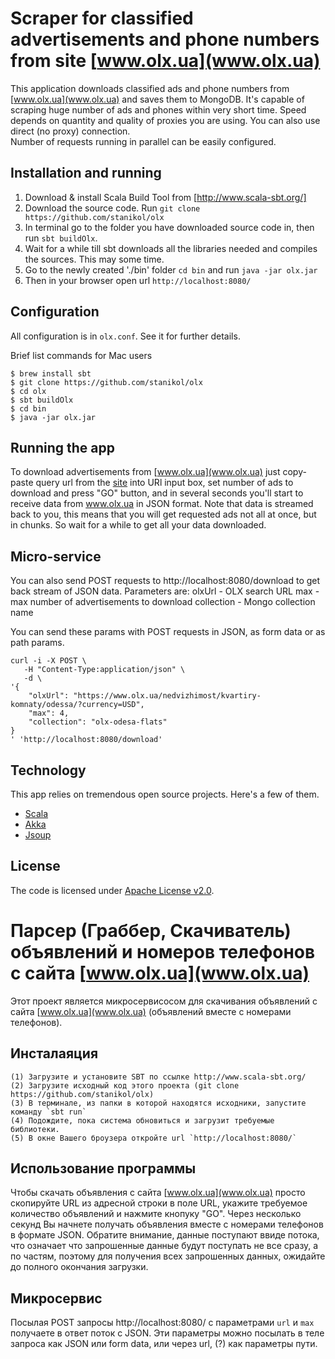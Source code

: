 # Scraper for classified advertisements and phone numbers from site [www.olx.ua](www.olx.ua) 
This application downloads classified ads and phone numbers from [www.olx.ua](www.olx.ua)  and saves them to MongoDB.
It's capable of scraping huge number of ads and phones within very short time. 
Speed depends on quantity and quality of proxies you are using. You can also use direct (no proxy) connection.  
Number of requests running in parallel can be easily configured.   


## Installation and running
1. Download & install Scala Build Tool from [http://www.scala-sbt.org/]
2. Download the source code. Run ` git clone https://github.com/stanikol/olx `
3. In terminal go to the folder you have downloaded source code in, then run `sbt buildOlx`.
4. Wait for a while till sbt downloads all the libraries needed and compiles the sources. This may some time. 
5. Go to the newly created './bin' folder `cd bin`  and run `java -jar olx.jar`
6. Then in your browser open url `http://localhost:8080/` 

## Configuration
All configuration is in `olx.conf`. See it for further details.
    
Brief list commands for Mac users
```
$ brew install sbt
$ git clone https://github.com/stanikol/olx
$ cd olx
$ sbt buildOlx
$ cd bin
$ java -jar olx.jar
```

    
## Running the app
To download advertisements from [www.olx.ua](www.olx.ua) just copy-paste query url from the [site](www.olx.ua) into URl input 
box, set number of ads to download and press "GO" button, and in several seconds you'll start to receive 
data from www.olx.ua in JSON format. 
Note that data is streamed back to you, this means that you will get requested ads not all at once, but in chunks. 
So wait for a while to get all your data downloaded.

## Micro-service
You can also send POST requests to http://localhost:8080/download to get back stream of JSON data. 
Parameters are: 
    olxUrl - OLX search URL
    max - max number of advertisements to download
    collection - Mongo collection name

You can send these params with POST requests in JSON, as form data or as path params.
```
curl -i -X POST \
   -H "Content-Type:application/json" \
   -d \
'{      
    "olxUrl": "https://www.olx.ua/nedvizhimost/kvartiry-komnaty/odessa/?currency=USD",
    "max": 4,
    "collection": "olx-odesa-flats"
}
' 'http://localhost:8080/download'
```


## Technology

This app relies on tremendous open source projects. Here's a few of them.

* [Scala](http://www.scala-lang.org)
* [Akka](http://akka.io)
* [Jsoup](https://jsoup.org/)


## License

The code is licensed under [Apache License v2.0](http://www.apache.org/licenses/LICENSE-2.0).


# Парсер (Граббер, Скачиватель) объявлений и номеров телефонов с сайта [www.olx.ua](www.olx.ua) 

Этот проект является микросервисосом для скачивания объявлений с 
сайта [www.olx.ua](www.olx.ua) (объявлений вместе с номерами телефонов).

## Инсталаяция
    (1) Загрузите и установите SBT по ссылке http://www.scala-sbt.org/
    (2) Загрузите исходный код этого проекта (git clone https://github.com/stanikol/olx)
    (3) В терминале, из папки в которой находятся исходники, запустите команду `sbt run`
    (4) Подождите, пока система обновиться и загрузит требуемые библиотеки.
    (5) В окне Вашего броузера откройте url `http://localhost:8080/`
    
## Использование программы

Чтобы скачать объявления с сайта [www.olx.ua](www.olx.ua) просто скопируйте URL из 
адресной строки в поле URL, укажите требуемое количество объявлений и нажмите кнопуку "GO".
Через несколько секунд Вы начнете получать объявления вместе с номерами телефонов в формате JSON.
Обратите внимание, данные поступают ввиде потока, что означает что запрошенные данные будут поступать 
не все сразу, а по частям, поэтому для получения всех запрошенных данных, ожидайте до полного 
окончания загрузки.

## Микросервис

Посылая POST запросы http://localhost:8080/ с параметрами `url` и `max` получаете в ответ поток с JSON.
Эти параметры можно посылать в теле запроса как JSON или form data, или через url, (?) как параметры пути. 
 
